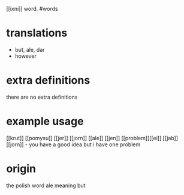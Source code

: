 [[ixni]] word.
#words
# translations
- but, ale, dar
- however 
# extra definitions
there are no extra definitions 
# example usage
[[krut]] [[pomysu]] [[jer]] [[jorn]] [[ale]] [[jen]] [[problem]][[ei]] [[jab]] [[jorn]] - you have a good idea but i have one problem 
# origin
the polish word ale meaning but